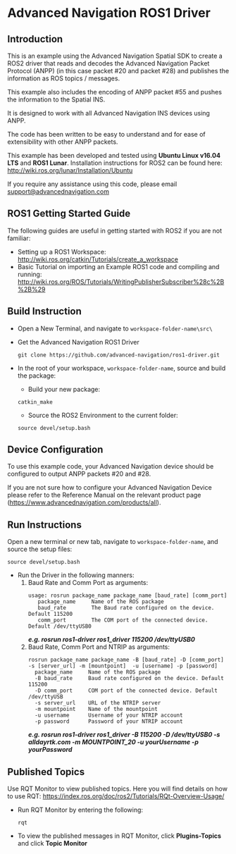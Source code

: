 # Advanced Navigation ROS1 Driver

## Introduction

This is an example using the Advanced Navigation Spatial SDK to create a ROS2 driver that reads and decodes the Advanced Navigation Packet Protocol (ANPP) (in this case packet #20 and packet #28) and publishes the information as ROS topics / messages. 

This example also includes the encoding of ANPP packet #55 and pushes the information to the Spatial INS.

It is designed to work with all Advanced Navigation INS devices using ANPP.

The code has been written to be easy to understand and for ease of extensibility with other ANPP packets.

This example has been developed and tested using **Ubuntu Linux v16.04 LTS** and **ROS1 Lunar**. Installation instructions for ROS2 can be found here: http://wiki.ros.org/lunar/Installation/Ubuntu

If you require any assistance using this code, please email support@advancednavigation.com



## ROS1 Getting Started Guide

The following guides are useful in getting started with ROS2 if you are not familiar:

- Setting up a ROS1 Workspace: http://wiki.ros.org/catkin/Tutorials/create_a_workspace
- Basic Tutorial on importing an Example ROS1 code and compiling and running: http://wiki.ros.org/ROS/Tutorials/WritingPublisherSubscriber%28c%2B%2B%29


## Build Instruction

- Open a New Terminal, and navigate to `workspace-folder-name\src\`
- Get the Advanced Navigation ROS1 Driver   
  ```
  git clone https://github.com/advanced-navigation/ros1-driver.git
  ```

- In the root of your workspace, `workspace-folder-name`, source and build the package:
    - Build your new package:
    ```
    catkin_make
    ```
    - Source the ROS2 Environment to the current folder:
    ```
    source devel/setup.bash
    ```

## Device Configuration

To use this example code, your Advanced Navigation device should be configured to output ANPP packets #20 and #28.

If you are not sure how to configure your Advanced Navigation Device please refer to the Reference Manual on the relevant product page (https://www.advancednavigation.com/products/all). 



## Run Instructions

Open a new terminal or new tab, navigate to `workspace-folder-name`, and source the setup files:
```
source devel/setup.bash
```

- Run the Driver in the following manners:
  1. Baud Rate and Comm Port as arguments:
     ```
     usage: rosrun package_name package_name [baud_rate] [comm_port]
        package_name     Name of the ROS package
        baud_rate        The Baud rate configured on the device. Default 115200
        comm_port        The COM port of the connected device. Default /dev/ttyUSB0
     ```
     ***e.g. rosrun ros1-driver ros1_driver 115200 /dev/ttyUSB0***
  2. Baud Rate, Comm Port and NTRIP as arguments:
     ```
     rosrun package_name package_name -B [baud_rate] -D [comm_port] -s [server_url] -m [mountpoint]  -u [username] -p [password]
       package_name     Name of the ROS package
       -B baud_rate     Baud rate configured on the device. Default 115200
       -D comm_port     COM port of the connected device. Default /dev/ttyUSB
       -s server_url    URL of the NTRIP server
       -m mountpoint    Name of the mountpoint
       -u username      Username of your NTRIP account
       -p password      Password of your NTRIP account 
     ```
     ***e.g. rosrun ros1-driver ros1_driver -B 115200 -D /dev/ttyUSB0 -s alldayrtk.com -m MOUNTPOINT_20  -u yourUsername -p yourPassword***


## Published Topics
Use RQT Monitor to view published topics. Here you will find details on how to use RQT: https://index.ros.org/doc/ros2/Tutorials/RQt-Overview-Usage/
- Run RQT Monitor by entering the following:
  ```
  rqt
  ```
- To view the published messages in RQT Monitor, click **Plugins-Topics** and click **Topic Monitor**

